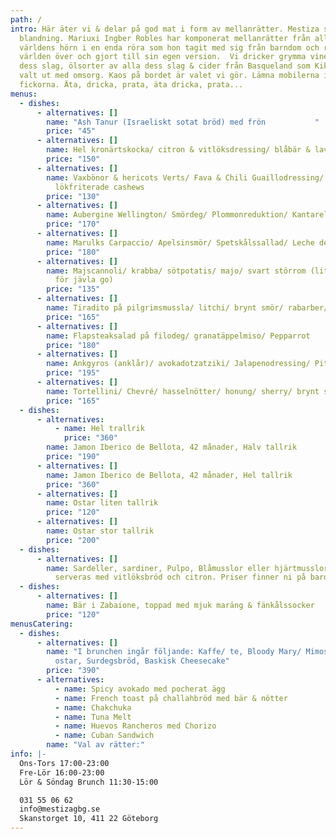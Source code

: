 ```yaml
---
path: /
intro: Här äter vi & delar på god mat i form av mellanrätter. Mestiza står för
  blandning. Mariuxi Ingber Robles har komponerat mellanrätter från alla
  världens hörn i en enda röra som hon tagit med sig från barndom och resor
  världen över och gjort till sin egen version.  Vi dricker grymma viner av alla
  dess slag, ölsorter av alla dess slag & cider från Basqueland som Kiki Ingber
  valt ut med omsorg. Kaos på bordet är valet vi gör. Lämna mobilerna i
  fickorna. Äta, dricka, prata, äta dricka, prata...
menus:
  - dishes:
      - alternatives: []
        name: "Ash Tanur (Israeliskt sotat bröd) med frön           "
        price: "45"
      - alternatives: []
        name: Hel kronärtskocka/ citron & vitlöksdressing/ blåbär & lavendelmajo
        price: "150"
      - alternatives: []
        name: Vaxbönor & hericots Verts/ Fava & Chili Guaillodressing/ Citronverbena/
          lökfriterade cashews
        price: "130"
      - alternatives: []
        name: Aubergine Wellington/ Smördeg/ Plommonreduktion/ Kantareller
        price: "170"
      - alternatives: []
        name: Marulks Carpaccio/ Apelsinsmör/ Spetskålssallad/ Leche de tigre
        price: "180"
      - alternatives: []
        name: Majscannoli/ krabba/ sötpotatis/ majo/ svart störrom (liten rackare men
          för jävla go)
        price: "135"
      - alternatives: []
        name: Tiradito på pilgrimsmussla/ litchi/ brynt smör/ rabarber/ ogräs
        price: "165"
      - alternatives: []
        name: Flapsteaksalad på filodeg/ granatäppelmiso/ Pepparrot
        price: "180"
      - alternatives: []
        name: Ankgyros (anklår)/ avokadotzatziki/ Jalapenodressing/ Pita
        price: "195"
      - alternatives: []
        name: Tortellini/ Chevré/ hasselnötter/ honung/ sherry/ brynt smör/ peperocini
        price: "165"
  - dishes:
      - alternatives:
          - name: Hel trallrik
            price: "360"
        name: Jamon Iberico de Bellota, 42 månader, Halv tallrik
        price: "190"
      - alternatives: []
        name: Jamon Iberico de Bellota, 42 månader, Hel tallrik
        price: "360"
      - alternatives: []
        name: Ostar liten tallrik
        price: "120"
      - alternatives: []
        name: Ostar stor tallrik
        price: "200"
  - dishes:
      - alternatives: []
        name: Sardeller, sardiner, Pulpo, Blåmusslor eller hjärtmusslor mm. i konserver,
          serveras med vitlöksbröd och citron. Priser finner ni på bardisken.
  - dishes:
      - alternatives: []
        name: Bär i Zabaione, toppad med mjuk maräng & fänkålssocker
        price: "120"
menusCatering:
  - dishes:
      - alternatives: []
        name: "I brunchen ingår följande: Kaffe/ te, Bloody Mary/ Mimosa, Kallskuret &
          ostar, Surdegsbröd, Baskisk Cheesecake"
        price: "390"
      - alternatives:
          - name: Spicy avokado med pocherat ägg
          - name: French toast på challahbröd med bär & nötter
          - name: Chakchuka
          - name: Tuna Melt
          - name: Huevos Rancheros med Chorizo
          - name: Cuban Sandwich
        name: "Val av rätter:"
info: |-
  Ons-Tors 17:00-23:00
  Fre-Lör 16:00-23:00 
  Lör & Söndag Brunch 11:30-15:00

  031 55 06 62
  info@mestizagbg.se
  Skanstorget 10, 411 22 Göteborg
---
```

